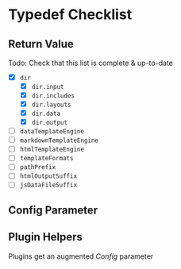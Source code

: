 # Typedef Checklist

## Return Value
Todo: Check that this list is complete & up-to-date
- [x] `dir`
    - [x] `dir.input`
    - [x] `dir.includes`
    - [x] `dir.layouts`
    - [x] `dir.data`
    - [x] `dir.output`
- [ ] `dataTemplateEngine`
- [ ] `markdownTemplateEngine`
- [ ] `htmlTemplateEngine`
- [ ] `templateFormats`
- [ ] `pathPrefix`
- [ ] `htmlOutputSuffix`
- [ ] `jsDataFileSuffix`

## Config Parameter

## Plugin Helpers
Plugins get an augmented _Config_ parameter
